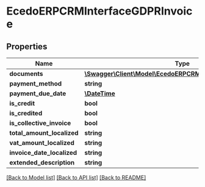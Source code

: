 # EcedoERPCRMInterfaceGDPRInvoice

## Properties
Name | Type | Description | Notes
------------ | ------------- | ------------- | -------------
**documents** | [**\Swagger\Client\Model\EcedoERPCRMInterfaceGDPRDocument[]**](EcedoERPCRMInterfaceGDPRDocument.md) |  | [optional] 
**payment_method** | **string** |  | [optional] 
**payment_due_date** | [**\DateTime**](\DateTime.md) |  | [optional] 
**is_credit** | **bool** |  | [optional] 
**is_credited** | **bool** |  | [optional] 
**is_collective_invoice** | **bool** |  | [optional] 
**total_amount_localized** | **string** |  | [optional] 
**vat_amount_localized** | **string** |  | [optional] 
**invoice_date_localized** | **string** |  | [optional] 
**extended_description** | **string** |  | [optional] 

[[Back to Model list]](../README.md#documentation-for-models) [[Back to API list]](../README.md#documentation-for-api-endpoints) [[Back to README]](../README.md)


